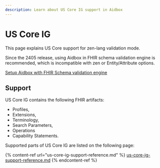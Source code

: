 ```yaml
---
description: Learn about US Core IG support in Aidbox
---
```


# US Core IG





This page explains US Core support for zen-lang validation mode.

Since the 2405 release, using Aidbox in FHIR schema validation engine is recommended, which is incompatible with zen or Entity/Attribute options.

[Setup Aidbox with FHIR Schema validation engine](broken-reference)

## Support

US Core IG contains the following FHIR artifacts:&#x20;

* Profiles,&#x20;
* Extensions,&#x20;
* Terminology,&#x20;
* Search Parameters,&#x20;
* Operations&#x20;
* Capability Statements.&#x20;

Supported parts of US Core IG are listed on the following page:

{% content-ref url="us-core-ig-support-reference.md" %}
[us-core-ig-support-reference.md](us-core-ig-support-reference.md)
{% endcontent-ref %}
